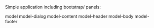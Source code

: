 Simple application including bootstrap/
panels:

model
    model-dialog
        model-content
            model-header
                model-body
                    model-footer